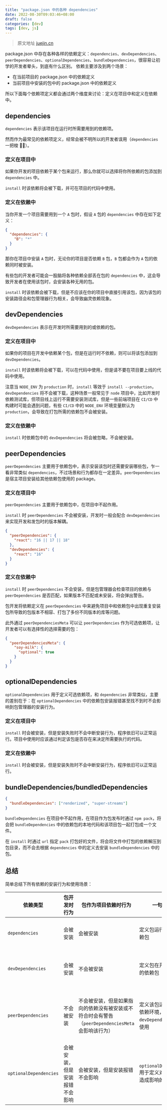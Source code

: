 ```yaml
---
title: "package.json 中的各种 dependencies"
date: 2022-08-30T09:03:46+08:00
draft: false
categories: [dev]
tags: [dev, js]
---
```

> 原文地址 [juejin.cn](https://juejin.cn/post/7137228673156907044)

package.json 中存在各种各样的依赖定义：`dependencies`、`devDependencies`、`peerDependencies`、`optionalDependencies`、`bundleDependencies`，很容易让初学的开发者晕头，到底有什么区别。
依赖主要涉及到两个场景：

- 在当前项目的 package.json 中的依赖定义
- 当前项目中安装的包中的 package.json 中的依赖定义

所以下面每个依赖项定义都会通过两个维度来讨论：定义在项目中和定义在依赖中。

## dependencies

`dependencies` 表示该项目在运行时所需要用到的依赖项。

然而作为最常见的依赖项定义，经常会被不明所以的开发者误用（`dependencies` 一把梭 🤦‍♂️）。

### 定义在项目中

如果你开发的项目依赖于某个包来运行，那么你就可以选择将你所依赖的包添加到 `dependencies` 中。

`install` 时该依赖将会被下载，并可在项目的代码中使用。

### 定义在依赖中

当你开发一个项目需要用到一个 `A` 包时，假设 `A` 包的 `dependencies` 中存在如下定义：

```json
{
  "dependencies": {
    "B": "*"
  }
}
```

那你在项目中安装 `A` 包时，无论你的项目是否依赖 `B` 包，`B` 包都会作为 `A` 包的依赖同时被安装。

有些包的开发者可能会一股脑将各种依赖全部丢在包的 `dependencies` 中，这会导致开发者在使用该包时，会安装各种无用的包。

`install` 时该依赖会被下载，但是不应该在你的项目中直接引用该包，因为该包的安装路径会和包管理器行为相关，会导致幽灵依赖现象。

## devDependencies

`devDependencies` 表示在开发时所需要用到的或依赖的包。

### 定义在项目中

如果你的项目在开发中依赖某个包，但是在运行时不依赖，则可以将该包添加到 `devDependencies`。

`install` 时该依赖将会被下载，可以在代码中使用，但是请不要在项目要上线的代码中使用。

注意当 `NODE_ENV` 为 `production` 时，`install` 等效于 `install --production`，`devDependencies` 将不会被下载，这种场景一般常见于 `node` 项目中，比如开发时依赖测试库，但项目线上运行不需要安装测试库，但是一些前端项目在 `CI/CD` 中构建时可能会遇到问题，有些 `CI/CD` 中的 `NODE_ENV` 环境变量默认为 `production`，会导致在打包所需的依赖包不会被安装。

### 定义在依赖中

`install` 时依赖包中的 `devDependencies` 将会被忽略，不会被安装。

## peerDependencies

`peerDependencies` 主要用于依赖包中，表示安装该包时还需要安装哪些包，乍一看非常类似 `dependencies`，不过场景和行为都存在一定差异。`peerDependencies` 是宿主项目安装给其他依赖包使用的 package。

### 定义在项目中

`peerDependencies` 主要用于依赖包中，在项目中不起作用。

`install` 时 `peerDependencies` 不会被安装，开发时一般会配合 `devDependencies` 来实现开发和发包时的版本解耦。

```json
{
  "peerDependencies": {
    "react": "16 || 17 || 18"
  },
  "devDependencies": {
    "react": "16"
  }
}
```

### 定义在依赖中

`install` 时 `peerDependencies` 不会安装，但是包管理器会检查项目的依赖与 `peerDependencies` 是否匹配，如果版本不匹配或未安装，将会弹出警告。

包开发将依赖定义在 `peerDependencies` 中来避免项目中和依赖包中出现重复安装包所导致的包版本不相容、打包了多份不同版本的库等问题。

此外通过 `peerDependenciesMeta` 可以让 `peerDependencies` 作为可选依赖项，让开发者可以有选择性的选择需要的包：

```json
{
  "peerDependenciesMeta": {
    "soy-milk": {
      "optional": true
    }
  }
}
```

## optionalDependencies

`optionalDependencies` 用于定义可选依赖项，和 `dependencies` 非常类似，主要的差别在于：在 `optionalDependencies` 中的依赖包安装报错甚至找不到时不会影响到包管理器的安装行为。

### 定义在项目中

`install` 时会被安装，但是安装失败时不会中断安装行为，程序依旧可以正常运行。项目中使用时应该通过判定该包是否存在来决定所需要执行的代码。

### 定义在依赖中

`install` 时会被安装，但是安装失败时不会中断安装行为，程序依旧可以正常运行。

## bundleDependencies/bundledDependencies

```json
{
  "bundleDependencies": ["renderized", "super-streams"]
}
```

`bundleDependencies` 在项目中不起作用，在项目作为包发布时通过 `npm pack`，将会把 `bundleDependencies` 中的依赖包的本地代码和该项目包一起打包成一个文件。

在 `install` 时通过 `url` 指定 `pack` 打包好的文件，将会将文件中打包的依赖解压到包目录，而不会去根据 `dependencies` 中的定义去安装 `bundleDependencies` 中的包。

## 总结

简单总结下所有依赖的安装行为和使用场景：

<table><thead><tr><th>依赖类型</th><th>包开发时行为</th><th>包作为项目依赖时行为</th><th>一句话总结</th><th>举例</th></tr></thead><tbody><tr><td><code>dependencies</code></td><td>会被安装</td><td>会被安装</td><td>定义包运行所需要的依赖包</td><td>某前端项目使用 <code>react</code> 进行开发，需要将 <code>react</code> 添加到 <code>dependencies</code> 中</td></tr><tr><td><code>devDependencies</code></td><td>会被安装</td><td>不会被安装</td><td>定义包在开发时所需要的依赖包</td><td><code>antd</code> 使用了 <code>@testing-library/react</code> 进行测试，需要将 <code>@testing-library/react</code> 添加到 <code>devDependencies</code> 中</td></tr><tr><td><code>peerDependencies</code></td><td>不会被安装</td><td>不会被安装，但是如果指向的依赖没有被安装或不符合时会有警告（<code>peerDependenciesMeta</code> 会影响该行为）</td><td>定义该包运行所需要的依赖环境，一般和 <code>devDependencies</code> 一起使用</td><td><code>antd</code> 是一个 <code>react</code> 组件库，为了不和使用它的项目中的 <code>react</code> 版本定义造成冲突，需要将支持的 <code>react</code> 版本添加到 <code>peerDependencies</code> 中</td></tr><tr><td><code>optionalDependencies</code></td><td>会被安装，但是安装报错不会影响</td><td>会被安装，但是安装报错不会影响</td><td><code>optionalDependencies</code> 用于定义对包运行不会造成影响的依赖包</td><td>一个包在使用 <code>A</code> 包进行了某些操作，但是如果 <code>A</code> 包不在的话，可以使用别的 <code>API</code> 达到同样的效果，可以将 <code>A</code> 包添加到 <code>optionalDependencies</code> 中</td></tr></tbody></table>
